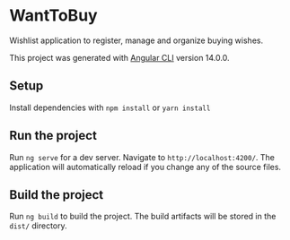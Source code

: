 # WantToBuy

Wishlist application to register, manage and organize buying wishes.

This project was generated with [Angular CLI](https://github.com/angular/angular-cli) version 14.0.0.

## Setup

Install dependencies with `npm install` or `yarn install`

## Run the project

Run `ng serve` for a dev server. Navigate to `http://localhost:4200/`. The application will automatically reload if you change any of the source files.

## Build the project

Run `ng build` to build the project. The build artifacts will be stored in the `dist/` directory.
